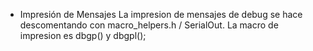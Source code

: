 + Impresión de Mensajes
La impresion de mensajes de debug se hace descomentando con macro_helpers.h / SerialOut.
La macro de impresion es dbgp() y dbgpl();